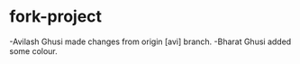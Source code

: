 # fork-project
-Avilash Ghusi made changes from origin [avi] branch.
-Bharat Ghusi added some colour.
